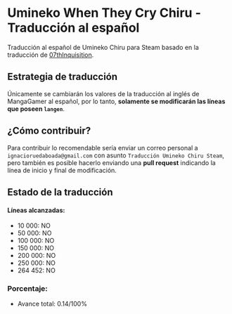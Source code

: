 # Umineko When They Cry Chiru - Traducción al español

Traducción al español de Umineko Chiru para Steam basado en la traducción de [07thInquisition](https://07thinquisition.foroactivo.com/t961-umineko-no-naku-koro-ni-chiru-espanol-graficos-ps3-voces-ep8-listo).

## Estrategia de traducción

Únicamente se cambiarán los valores de la traducción al inglés de MangaGamer al español, por lo tanto, **solamente se modificarán las líneas que poseen `langen`**.

## ¿Cómo contribuir?

Para contribuir lo recomendable sería enviar un correo personal a `ignacioruedaboada@gmail.com` con asunto `Traducción Umineko Chiru Steam`, pero también es posible hacerlo enviando una **pull request** indicando la línea de inicio y final de modificación. 

## Estado de la traducción

#### Líneas alcanzadas:

- 10 000: NO
- 50 000: NO
- 100 000: NO
- 150 000: NO
- 200 000: NO
- 250 000: NO
- 264 452: NO

### Porcentaje:

- Avance total: 0.14/100%